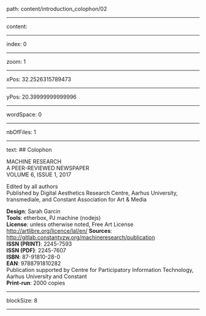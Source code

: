 path: content/introduction_colophon/02

----

content: 

----

index: 0

----

zoom: 1

----

xPos: 32.2526315789473

----

yPos: 20.39999999999996

----

wordSpace: 0

----

nbOfFiles: 1

----

text: ## Colophon 

MACHINE RESEARCH   
A PEER-REVIEWED NEWSPAPER  
VOLUME 6, ISSUE 1, 2017  

Edited by all authors  
Published by Digital Aesthetics Research Centre, Aarhus University, transmediale, and Constant Association for Art & Media  


**Design**: Sarah Garcin  
**Tools**: etherbox, PJ machine (nodejs)  
**License**: unless otherwise noted, Free Art License    
<http://artlibre.org/licence/lal/en/>
**Sources**: http://gitlab.constantvzw.org/machineresearch/publication  
**ISSN (PRINT)**: 2245-7593  
**ISSN (PDF)**: 2245-7607  
**ISBN**: 87-91810-28-0  
**EAN**: 9788791810282   
Publication supported by Centre for Participatory Information Technology,
Aarhus University and Constant  
**Print-run**: 2000 copies  

----

blockSize: 8

----

